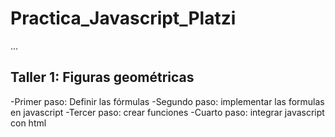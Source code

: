 # Practica_Javascript_Platzi

...

## Taller 1: Figuras geométricas
 -Primer paso: Definir las fórmulas
 -Segundo paso: implementar las formulas en javascript
 -Tercer paso: crear funciones
 -Cuarto paso: integrar javascript con html